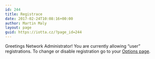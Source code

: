 ```yaml
---
id: 244
title: Registrace
date: 2017-02-24T10:08:16+00:00
author: Martin Maly
layout: page
guid: https://iotta.cz/?page_id=244
---
```

<div id="jmm-content" class="widecolumn">
  <div class="mu_register">
    <div class="mu_alert">
      Greetings Network Administrator! You are currently allowing &#8220;user&#8221; registrations. To change or disable registration go to your <a href="https://www.uelectronics.info/wp-admin/network/settings.php">Options page</a>.
    </div>
  </div>
</div>